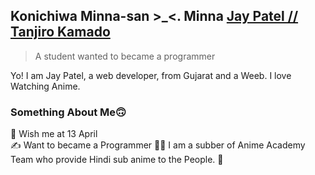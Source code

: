 ## Konichiwa Minna-san >_<. Minna [Jay Patel // Tanjiro Kamado](https://github.com/JayPatel1314)
> A student wanted to became a programmer

Yo! I am Jay Patel, a web developer, from Gujarat and a Weeb. I love Watching Anime.

### Something About Me🙃 

🎂 Wish me at 13 April </br>
✍️ Want to became a Programmer
👷‍♂️ I am a subber of Anime Academy Team who provide Hindi sub anime to the People.
🚅



